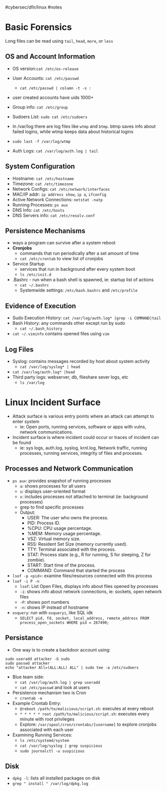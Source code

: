 #cybersec/dfir/linux #notes 
# Basic Forensics
Long files can be read using `tail`, `head`, `more`, or `less`
## OS and Account Information
- OS version:`cat /etc/os-release`
- User Accounts: `cat /etc/passwd`
	- `cat /etc/passwd | column -t -s :`
- user created accounts have uids 1000+
- Group info: `cat /etc/group`
- Sudoers List: `sudo cat /etc/sudoers`

- In /var/log there are log files like `wtmp` and `btmp`. btmp saves info about failed logins, while wtmp keeps data about historical logins
- `sudo last -f /var/log/wtmp`

- Auth Logs: `cat /var/log/auth.log | tail`
## System Configuration
- Hostname: `cat /etc/hostname`
- Timezone: `cat /etc/timezone`
- Network Configs: `cat /etc/network/interfaces`
- MAC/IP addr: `ip address show`, `ip a`, `ifconfig`
- Active Network Connections: `netstat -natp`
- Running Processes: `ps aux`
- DNS Info: `cat /etc/hosts`
 - DNS Servers info: `cat /etc/resolv.conf`
## Persistence Mechanisms
- ways a program can survive after a system reboot
-  **Cronjobs**
	- commands that run periodically after a set amount of time
	- `cat /etc/crontab` to view list of cronjobs
- Service Startup
	- services that run in background after every system boot
	- `ls /etc/init.d`
- .Bashrc - run when a bash shell is spawned, ie: startup list of actions
	- `cat ~/.bashrc`
	- Systemwide settings: `/etc/bash.bashrc` and `/etc/profile`
## Evidence of Execution
- Sudo Execution History: `cat /var/log/auth.log* |grep -i COMMAND|tail`
- Bash History: any commands other except run by sudo
	- `cat ~/.bash_history`
- `cat ~/.viminfo` contains opened files using `vim`
## Log Files
- Syslog: contains messages recorded by host about system activity
	- `cat /var/log/syslog* | head`
- `cat /var/log/auth.log* |head`
- Third party logs: webserver, db, fileshare sever logs, etc
	- `ls /var/log`
# Linux Incident Surface
- Attack surface is various entry points where an attack can attempt to enter system
	- ie: Open ports, running services, software or apps with vulns, network communications.
- Incident surface is where incident could occur or traces of incident can be found
	-  ie: sys logs, auth.log, syslog, krnl.log, Network traffic, running processes, running services, integrity of files and proceses.
## Processes and Network Communication
- `ps aux`: provides snapshot of running processes
	- `a`: shows processes for all users
	- `u`: displays user-oriented format
	- `x`: includes processes not attached to terminal (ie: background processes)
	- grep to find specific processes
	- Output:
		- USER: The user who owns the process.
		- PID: Process ID.
		- %CPU: CPU usage percentage.
		- %MEM: Memory usage percentage.
		- VSZ: Virtual memory size.
		- RSS: Resident Set Size (memory currently used).
		- TTY: Terminal associated with the process.
		- STAT: Process state (e.g., R for running, S for sleeping, Z for zombie).
		- START: Start time of the process.
		- COMMAND: Command that started the process
- `lsof -p <pid>`: examine files/resources connected with this process
- `lsof -i P -n`
	- `lsof`: List Open Files, displays info about files opened by processes
	- `-i`: shows info about network connections, ie: sockets, open network files
	- `-P`: shows port numbers
	- `-n`: shows IP instead of hostname
- `osquery`: run with `osqueryi`, like SQL idk
	- `SELECT pid, fd, socket, local_address, remote_address FROM process_open_sockets WHERE pid = 267490;`
## Persistance
- One way is to create a backdoor account using:
```
sudo useradd attacker -G sudo
sudo passwd attacker
echo "attacker All=(ALL:ALL) ALL" | sudo tee -a /etc/sudoers
```
- Blue team side:
	- `cat /var/log/auth.log | grep useradd`
	- `cat /etc/passwd` and look at users
- Persistence mechanism two is Cron
	- `crontab -e`
- Example Crontab Entry:
	- `@reboot /path/to/malicious/script.sh`: executes at every reboot
	- `* * * * * root /path/to/malicious/script.sh`: executes every minute with root privileges
	- Explore: `/var/spool/cron/crontabs/[username]` to explore cronjobs associated with each user
- Examining Running Services:
	- `ls /etc/systemd/system`
	- `cat /var/log/syslog | grep suspicious`
	- `sudo journalctl -u suspicious`
## Disk
- `dpkg -l`: lists all installed packages on disk
- `grep " install " /var/log/dpkg.log`